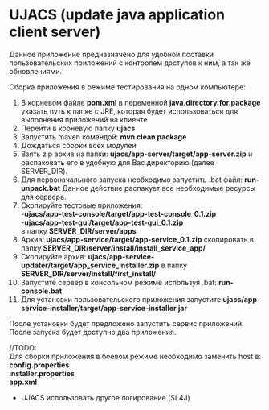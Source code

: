 # UJACS (update java application client server)

Данное приложение предназначено для удобной поставки пользовательских приложений с контролем доступов к ним, а так же обновлениями.

Сборка приложения в режиме тестирования на одном компьютере:  

1. В корневом файле **pom.xml** в переменной **java.directory.for.package** указать путь к папке с JRE, которая будет использоваться для выполнения приложений на клиенте 
1. Перейти в корневую папку **ujacs**
1. Запустить maven командой: **mvn clean package**
1. Дождаться сборки всех модулей
1. Взять zip архив из папки: **ujacs/app-server/target/app-server.zip** и распаковать его в удобную для Вас директорию (далее SERVER_DIR).  
1. Для первоначального запуска необходимо запустить .bat файл: **run-unpack.bat**
Данное действие распакует все необходимые ресурсы для сервера.
1. Скопируйте тестовые приложения:  
-**ujacs/app-test-console/target/app-test-console_0.1.zip**  
-**ujacs/app-test-gui/target/app-test-gui_0.1.zip**  
в папку **SERVER_DIR/server/apps**
1. Архив: **ujacs/app-service/target/app-service_0.1.zip** скопировать в папку **SERVER_DIR/server/install/install_service_app/**
1. Скопируйте архив: **ujacs/app-service-updater/target/app_service_installer.zip** в папку **SERVER_DIR/server/install/first_install/**
1. Запустите сервер в консольном режиме используя .bat: **run-console.bat**        
1. Для установки пользовательского приложения запустите **ujacs/app-service-installer/target/app-service-installer.jar**  

После установки будет предложено запустить сервис приложений.  
После запуска будет доступно два приложения.


//TODO:  
Для сборки приложения в боевом режиме необходимо заменить host в:  
**config.properties**  
**installer.properties**  
**app.xml**  


- UJACS использовать другое логирование (SL4J)
